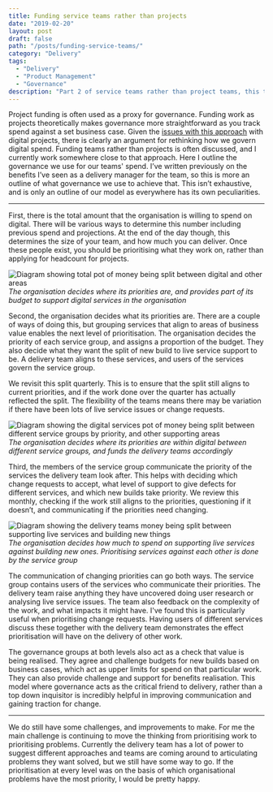 ```yaml
---
title: Funding service teams rather than projects
date: "2019-02-20"
layout: post
draft: false
path: "/posts/funding-service-teams/"
category: "Delivery"
tags:
  - "Delivery"
  - "Product Management"
  - "Governance"
description: "Part 2 of service teams rather than project teams, this time with the practicalities of how to govern their spend"
---
```


Project funding is often used as a proxy for governance. Funding work as projects theoretically makes governance more straightforward as you track spend against a set business case.  Given the [issues with this approach](https://defradigital.blog.gov.uk/2017/09/19/lets-fund-teams-not-projects/) with digital projects, there is clearly an argument for rethinking how we govern digital spend. Funding teams rather than projects is often discussed, and I currently work somewhere close to that approach. Here I outline the governance we use for our teams' spend. I’ve written previously on the benefits I’ve seen as a delivery manager for the team, so this is more an outline of what governance we use to achieve that. This isn’t exhaustive, and is only an outline of our model as everywhere has its own peculiarities.

---

First, there is the total amount that the organisation is willing to spend on digital. There will be various ways to determine this number including previous spend and projections. At the end of the day though, this determines the size of your team, and how much you can deliver. Once these people exist, you should be prioritising what they work on, rather than applying for headcount for projects.

![Diagram showing total pot of money being split between digital and other areas](/pic1.png "Distributing the organisational money")
*The organisation decides where its priorities are, and provides part of its budget to support digital services in the organisation*

Second, the organisation decides what its priorities are. There are a couple of ways of doing this, but grouping services that align to areas of business value enables the next level of prioritisation. The organisation decides the priority of each service group, and assigns a proportion of the budget. They also decide what they want the split of new build to live service support to be. A delivery team aligns to these services, and users of the services govern the service group.

We revisit this split quarterly. This is to ensure that the split still aligns to current priorities, and if the work done over the quarter has actually reflected the split. The flexibility of the teams means there may be variation if there have been lots of live service issues or change requests.

![Diagram showing the digital services pot of money being split between different service groups by priority, and other supporting areas](/pic2.png "Distributing the digital services money")
*The organisation decides where its priorities are within digital between different service groups, and funds the delivery teams accordingly*

Third, the members of the service group communicate the priority of the services the delivery team look after. This helps with deciding which change requests to accept, what level of support to give defects for different services, and which new builds take priority. We review this monthly, checking if the work still aligns to the priorities, questioning if it doesn’t, and communicating if the priorities need changing.

![Diagram showing the delivery teams money being split between supporting live services and building new things](/pic3.png "Distributing the teams money")
*The organisation decides how much to spend on supporting live services against building new ones. Prioritising services against each other is done by the service group*

The communication of changing priorities can go both ways. The service group contains users of the services who communicate their priorities. The delivery team raise anything they have uncovered doing user research or analysing live service issues. The team also feedback on the complexity of the work, and what impacts it might have. I've found this is particularly useful when prioritising change requests. Having users of different services discuss these together with the delivery team demonstrates the effect prioritisation will have on the delivery of other work.

The governance groups at both levels also act as a check that value is being realised. They agree and challenge budgets for new builds based on business cases, which act as upper limits for spend on that particular work. They can also provide challenge and support for benefits realisation. This model where governance acts as the critical friend to delivery, rather than a top down inquisitor is incredibly helpful in improving communication and gaining traction for change.

---

We do still have some challenges, and improvements to make. For me the main challenge is continuing to move the thinking from prioritising work to prioritising problems. Currently the delivery team has a lot of power to suggest different approaches and teams are coming around to articulating problems they want solved, but we still have some way to go. If the prioritisation at every level was on the basis of which organisational problems have the most priority, I would be pretty happy.
